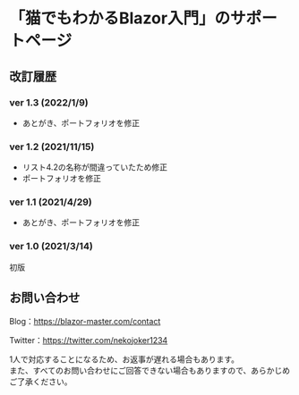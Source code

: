 #  「猫でもわかるBlazor入門」のサポートページ

## 改訂履歴
### ver 1.3 (2022/1/9)
- あとがき、ポートフォリオを修正
### ver 1.2 (2021/11/15)
- リスト4.2の名称が間違っていたため修正
- ポートフォリオを修正
### ver 1.1 (2021/4/29)
- あとがき、ポートフォリオを修正
### ver 1.0 (2021/3/14)
初版

## お問い合わせ
Blog：https://blazor-master.com/contact

Twitter：https://twitter.com/nekojoker1234

1人で対応することになるため、お返事が遅れる場合もあります。  
また、すべてのお問い合わせにご回答できない場合もありますので、あらかじめご了承ください。
